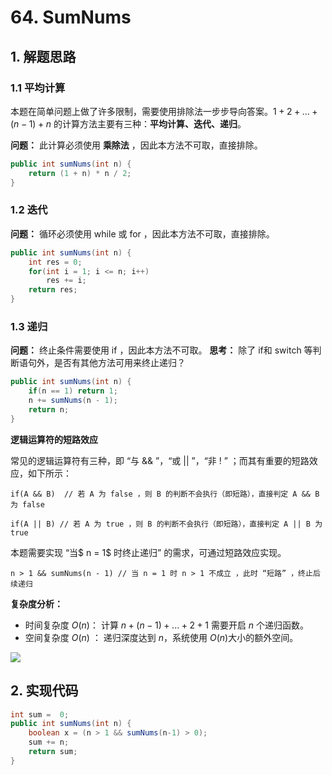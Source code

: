 # 64. SumNums

## 1. 解题思路

### 1.1 平均计算

本题在简单问题上做了许多限制，需要使用排除法一步步导向答案。$1+2+...+(n-1)+n$ 的计算方法主要有三种：**平均计算、迭代、递归**。

**问题：** 此计算必须使用 **乘除法** ，因此本方法不可取，直接排除。

```java
public int sumNums(int n) {
    return (1 + n) * n / 2;
}
```

### 1.2 迭代

**问题：** 循环必须使用 while 或 for ，因此本方法不可取，直接排除。

```java
public int sumNums(int n) {
    int res = 0;
    for(int i = 1; i <= n; i++)
        res += i;
    return res;
}
```

### 1.3 递归

**问题：** 终止条件需要使用 if ，因此本方法不可取。
		**思考：** 除了 if和 switch 等判断语句外，是否有其他方法可用来终止递归？

```java
public int sumNums(int n) {
    if(n == 1) return 1;
    n += sumNums(n - 1);
    return n;
}
```

**逻辑运算符的短路效应**

常见的逻辑运算符有三种，即 “与 \&\& ”，“或 || ”，“非 ! ” ；而其有重要的短路效应，如下所示：

```
if(A && B)  // 若 A 为 false ，则 B 的判断不会执行（即短路），直接判定 A && B 为 false

if(A || B) // 若 A 为 true ，则 B 的判断不会执行（即短路），直接判定 A || B 为 true
```

本题需要实现 “当$ n = 1$ 时终止递归” 的需求，可通过短路效应实现。

```
n > 1 && sumNums(n - 1) // 当 n = 1 时 n > 1 不成立 ，此时 “短路” ，终止后续递归
```

**复杂度分析：**

- 时间复杂度 $O(n)$： 计算 $n + (n-1) + ... + 2 + 1$ 需要开启 $n$ 个递归函数。
- 空间复杂度 $O(n)$ ： 递归深度达到 $n$，系统使用 $O(n)$大小的额外空间。


![](../img/64_sumNums.jpg)

## 2. 实现代码

```java
int sum =  0;
public int sumNums(int n) {
    boolean x = (n > 1 && sumNums(n-1) > 0);
    sum += n;
    return sum;
}
```

